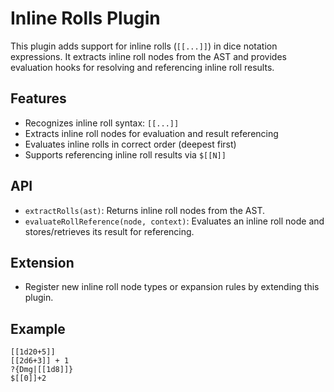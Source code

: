# Inline Rolls Plugin

This plugin adds support for inline rolls (`[[...]]`) in dice notation expressions. It extracts inline roll nodes from the AST and provides evaluation hooks for resolving and referencing inline roll results.

## Features
- Recognizes inline roll syntax: `[[...]]`
- Extracts inline roll nodes for evaluation and result referencing
- Evaluates inline rolls in correct order (deepest first)
- Supports referencing inline roll results via `$[[N]]`

## API
- `extractRolls(ast)`: Returns inline roll nodes from the AST.
- `evaluateRollReference(node, context)`: Evaluates an inline roll node and stores/retrieves its result for referencing.

## Extension
- Register new inline roll node types or expansion rules by extending this plugin.

## Example
```
[[1d20+5]]
[[2d6+3]] + 1
?{Dmg|[[1d8]]}
$[[0]]+2
``` 